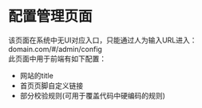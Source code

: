 # 配置管理页面
该页面在系统中无UI对应入口，只能通过人为输入URL进入：domain.com/#/admin/config  
此页面中用于前端有如下配置：  
- 网站的title
- 首页页脚自定义链接
- 部分校验规则(可用于覆盖代码中硬编码的规则)
